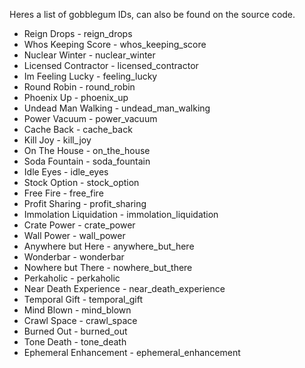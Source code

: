 Heres a list of gobblegum IDs, can also be found on the source code.

- Reign Drops - reign_drops
- Whos Keeping Score - whos_keeping_score
- Nuclear Winter - nuclear_winter
- Licensed Contractor - licensed_contractor
- Im Feeling Lucky - feeling_lucky
- Round Robin - round_robin
- Phoenix Up - phoenix_up
- Undead Man Walking - undead_man_walking
- Power Vacuum - power_vacuum
- Cache Back - cache_back
- Kill Joy - kill_joy
- On The House - on_the_house
- Soda Fountain - soda_fountain
- Idle Eyes - idle_eyes
- Stock Option - stock_option
- Free Fire - free_fire
- Profit Sharing - profit_sharing
- Immolation Liquidation - immolation_liquidation
- Crate Power - crate_power
- Wall Power - wall_power
- Anywhere but Here - anywhere_but_here
- Wonderbar - wonderbar
- Nowhere but There - nowhere_but_there
- Perkaholic - perkaholic
- Near Death Experience - near_death_experience
- Temporal Gift - temporal_gift
- Mind Blown - mind_blown
- Crawl Space - crawl_space
- Burned Out - burned_out
- Tone Death - tone_death
- Ephemeral Enhancement - ephemeral_enhancement
